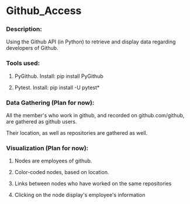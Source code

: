 # Github_Access

### Description:
Using the Github API (in Python) to retrieve and display data regarding developers of Github.


### Tools used:
1. PyGithub.
   Install: pip install PyGithub

2. Pytest.
   Install: pip install -U pytest*


### Data Gathering (Plan for now):
All the member's who work in github, and recorded on github.com/github, are gathered as github users.

Their location, as well as repositories are gathered as well.


### Visualization (Plan for now):
1. Nodes are employees of github.

2. Color-coded nodes, based on location.

3. Links between nodes who have worked on the same repositories

4. Clicking on the node display's employee's information

